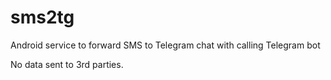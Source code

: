 # sms2tg
Android service to forward SMS to Telegram chat with calling Telegram bot

No data sent to 3rd parties. 
